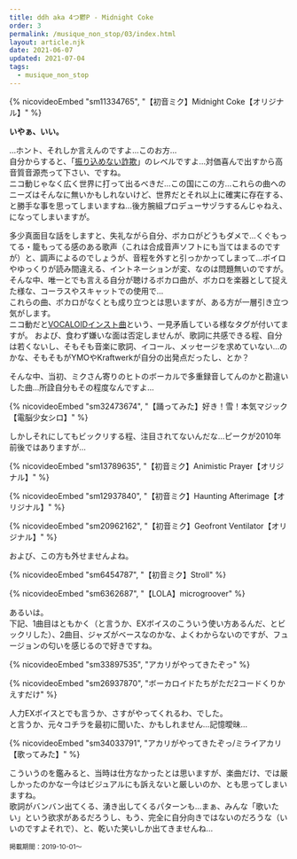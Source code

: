 ```yaml
---
title: ddh aka 4つ鬱P - Midnight Coke
order: 3
permalink: /musique_non_stop/03/index.html
layout: article.njk
date: 2021-06-07
updated: 2021-07-04
tags:
  - musique_non_stop
---
```


{% nicovideoEmbed "sm11334765", "【初音ミク】Midnight Coke【オリジナル】" %}

**いやぁ、いい。**

…ホント、それしか言えんのですよ…このお方…  
自分からすると、「[振り込めない詐欺](https://dic.nicovideo.jp/a/%E6%8C%AF%E3%82%8A%E8%BE%BC%E3%82%81%E3%81%AA%E3%81%84%E8%A9%90%E6%AC%BA)」のレベルですよ…対価喜んで出すから高音質音源売って下さい、ですね。  
ニコ動じゃなく広く世界に打って出るべきだ…この国にこの方…これらの曲へのニーズはそんなに無いかもしれないけど、世界だとそれ以上に確実に存在する、と勝手な事を思ってしまいますね…後方腕組プロデューサヅラするんじゃねえ、になってしまいますが。  

多少真面目な話をしますと、失礼ながら自分、ボカロがどうもダメで…くぐもってる・籠もってる感のある歌声（これは合成音声ソフトにも当てはまるのですが）と、調声によるのでしょうが、音程を外すと引っかかってしまって…ボイロやゆっくりが読み間違える、イントネーションが変、なのは問題無いのですが。  
そんな中、唯一とでも言える自分が聴けるボカロ曲が、ボカロを楽器として捉えた様な、コーラスやスキャットでの使用で…  
これらの曲、ボカロがなくとも成り立つとは思いますが、ある方が一層引き立つ気がします。  
ニコ動だと[VOCALOIDインスト曲](https://dic.nicovideo.jp/a/vocaloid%E3%82%A4%E3%83%B3%E3%82%B9%E3%83%88%E6%9B%B2)という、一見矛盾している様なタグが付いてますが。
および、食わず嫌いな面は否定しませんが、歌詞に共感できる程、自分は若くないし、そもそも音楽に歌詞、イコール、メッセージを求めていない…のかな、そもそもがYMOやKraftwerkが自分の出発点だったし、とか？  

そんな中、当初、ミクさん寄りのヒトのボーカルで多重録音してんのかと勘違いした曲…所詮自分もその程度なんですよ…

{% nicovideoEmbed "sm32473674", "【踊ってみた】好き！雪！本気マジック【電脳少女シロ】" %}

しかしそれにしてもビックリする程、注目されてないんだな…ピークが2010年前後ではありますが…

{% nicovideoEmbed "sm13789635", "【初音ミク】Animistic Prayer【オリジナル】" %}

{% nicovideoEmbed "sm12937840", "【初音ミク】Haunting Afterimage【オリジナル】" %}

{% nicovideoEmbed "sm20962162", "【初音ミク】Geofront Ventilator【オリジナル】" %}

および、この方も外せませんよね。

{% nicovideoEmbed "sm6454787", "【初音ミク】Stroll" %}

{% nicovideoEmbed "sm6362687", "【LOLA】microgroover" %}

あるいは。  
下記、1曲目はともかく（と言うか、EXボイスのこういう使い方あるんだ、とビックリした）、2曲目、ジャズがベースなのかな、よくわからないのですが、フュージョンの匂いを感じるので好きですね。

{% nicovideoEmbed "sm33897535", "アカリがやってきたぞっ" %}

{% nicovideoEmbed "sm26937870", "ボーカロイドたちがただ2コードくりかえすだけ" %}

人力EXボイスとでも言うか、さすがやってくれるわ、でした。  
と言うか、元々コチラを最初に聞いた、かもしれません…記憶曖昧…

{% nicovideoEmbed "sm34033791", "アカリがやってきたぞっ/ミライアカリ【歌ってみた】" %}

こういうのを鑑みると、当時は仕方なかったとは思いますが、楽曲だけ、では厳しかったのかなー今はビジュアルにも訴えないと厳しいのか、とも思ってしまいますね。  
歌詞がバンバン出てくる、湧き出してくるパターンも…まぁ、みんな「歌いたい」という欲求があるだろうし、もう、完全に自分向きではないのだろうな（いいのですよそれで）、と、乾いた笑いしか出てきませんね…

<small>掲載期間：2019-10-01〜</small>
